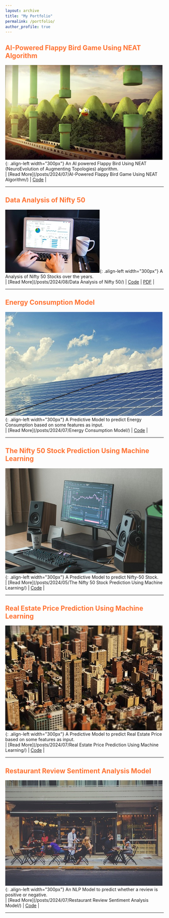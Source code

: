 ```yaml
---
layout: archive
title: "My Portfolio"
permalink: /portfolio/
author_profile: true
---
```


<h2 style='color:#ff7333; text-align:left'>AI-Powered Flappy Bird Game Using NEAT Algorithm</h2>

![Flappy](/images/Flappy3D.webp){: .align-left width="300px"}
An AI powered Flappy Bird Using NEAT (NeuroEvolution of Augmenting Topologies) algorithm.
<br/>
| [Read More](/posts/2024/07/AI-Powered Flappy Bird Game Using NEAT Algorithm/) | [Code](https://github.com/sourize/AI-Powered-Flappy-Bird-Game-Using-NEAT-Algorithm) |

---

<h2 style='color:#ff7333; text-align:left'>Data Analysis of Nifty 50</h2>

![Data Analysis](/images/DA.jpg){: .align-left width="300px"}
A Analysis of Nifty 50 Stocks over the years.
<br>
| [Read More](/posts/2024/08/Data Analysis of Nifty 50/) | [Code](https://github.com/sourize/Data-Analysis-of-NIFTY-50-Dataset) | [PDF](https://github.com/sourize/Data-Analysis-of-NIFTY-50-Dataset/blob/main/DataAnalysis_on_Nifty%2050.pdf) |

---

<h2 style='color:#ff7333; text-align:left'>Energy Consumption Model</h2>

![Energy Consumption](/images/Energy2.jpg){: .align-left width="300px"}
A Predictive Model to predict Energy Consumption based on some features as input.
<br/>
| [Read More](/posts/2024/07/Energy Consumption Model/) | [Code](https://github.com/sourize/EnergyConsumption) |

---

<h2 style='color:#ff7333; text-align:left'>The Nifty 50 Stock Prediction Using Machine Learning</h2>

![Nifty 50](/images/nift50epg.jpg){: .align-left width="300px"}
A Predictive Model to predict Nifty-50 Stock.
<br/>
| [Read More](/posts/2024/05/The Nifty 50 Stock Prediction Using Machine Learning/) | [Code](https://github.com/sourize/The-Nifty-50-Stock-Prediction-using-Machine-Learning) |

---

<h2 style='color:#ff7333; text-align:left'>Real Estate Price Prediction Using Machine Learning</h2>

![Real Estate](/images/RealEstate2.jpg){: .align-left width="300px"}
A Predictive Model to predict Real Estate Price based on some features as input.
<br/>
| [Read More](/posts/2024/07/Real Estate Price Prediction Using Machine Learning/) | [Code](https://github.com/sourize/The-Nifty-50-Stock-Prediction-using-Machine-Learning) |

---

<h2 style='color:#ff7333; text-align:left'>Restaurant Review Sentiment Analysis Model</h2>

![Restaurant](/images/Restaurant2.jpg){: .align-left width="300px"}
An NLP Model to predict whether a review is positive or negative.
<br/>
| [Read More](/posts/2024/07/Restaurant Review Sentiment Analysis Model/) | [Code](https://github.com/sourize/Restaurant-Review-Sentiment-Analysis-Model) |

---
